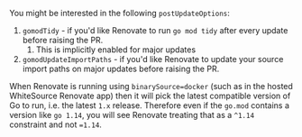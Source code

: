 You might be interested in the following `postUpdateOptions`:

1. `gomodTidy` - if you'd like Renovate to run `go mod tidy` after every update before raising the PR.
   1. This is implicitly enabled for major updates
1. `gomodUpdateImportPaths` - if you'd like Renovate to update your source import paths on major updates before raising the PR.

When Renovate is running using `binarySource=docker` (such as in the hosted WhiteSource Renovate app) then it will pick the latest compatible version of Go to run, i.e. the latest `1.x` release.
Therefore even if the `go.mod` contains a version like `go 1.14`, you will see Renovate treating that as a `^1.14` constraint and not `=1.14`.

